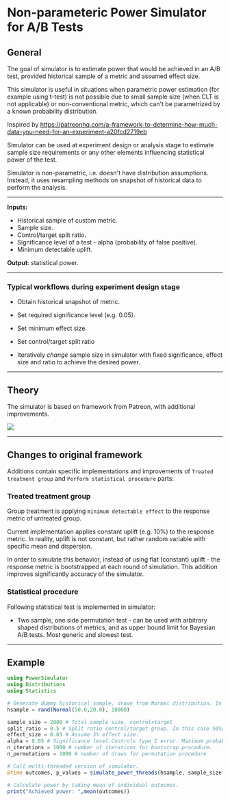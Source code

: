 # Non-parameteric Power Simulator for A/B Tests


## General

The goal of simulator is to estimate power that would be achieved in an A/B test, provided historical sample of a metric and assumed effect size.

This simulator is useful in situations when parametric power estimation (for example using t-test) is not possible due to small sample size (when CLT is not applicable) or non-conventional metric, which can't be parametrized by a known probability distribution.

Inspired by https://patreonhq.com/a-framework-to-determine-how-much-data-you-need-for-an-experiment-a20fcd2719eb

Simulator can be used at experiment design or analysis stage to estimate sample size requirements or any other elements influencing statistical power of the test.

Simulator is non-parametric, i.e. doesn't have distribution assumptions. Instead, it uses resampling methods on snapshot of historical data to perform the analysis.  

---
**Inputs:**

* Historical sample of custom metric.
* Sample size.
* Control/target split ratio.
* Significance level of a test - alpha (probability of false positive).
* Minimum detectable uplift.

**Output**: statistical power.

---
### Typical workflows during experiment design stage

  * Obtain historical snapshot of metric.

  * Set required significance level (e.g. 0.05).

  * Set minimum effect size.
  
  * Set control/target split ratio

  * Iteratively _change_ sample size in simulator with fixed significance, effect size and ratio to achieve the desired power.
 
---

## Theory


The simulator is based on framework from Patreon, with additional improvements.



<img src ='https://cdn-images-1.medium.com/max/2400/0*oNPUhlcv43vVmRFq.png'>


---
## Changes to original framework

Additions contain specific implementations and improvements of `Treated treatment group` and `Perform statistical procedure` parts:


### Treated treatment group

Group treatment is applying `minimum detectable effect` to the response metric of untreated group.

Current implementation applies constant uplift (e.g. 10%) to the response metric. In reality, uplift is not constant, but rather random variable with specific mean and dispersion. 

In order to simulate this behavior, instead of using flat (constant) uplift - the response metric is bootstrapped at each round of simulation. This addition improves significantly accuracy of the simulator.


### Statistical procedure

Following statistical test is implemented in simulator:

* Two sample, one side permutation test - can be used with arbitrary shaped distributions of metrics, and as upper bound limit for Bayesian A/B tests. Most generic and slowest test.




---
## Example


```Julia
using PowerSimulator
using Distributions
using Statistics

# Generate dummy historical sample, drawn from Normal distribution. In practice, should be replaced by snapshot of historical data.
hsample = rand(Normal(50.0,20.0), 10000)

sample_size = 2000 # Total sample size, control+target
split_ratio = 0.5 # Split ratio control/target group. In this case 50%/50%.
effect_size = 0.03 # Assume 3% effect size.
alpha = 0.05 # Significance level.Controls type I error. Maximum probability of false positive.
n_iterations = 1000 # number of iterations for bootstrap procedure.
n_permutations = 1000 # number of draws for permutation procedure

# Call multi-threaded version of simulator.
@time outcomes, p_values = simulate_power_threads(hsample, sample_size ,alpha, effect_size, split_ratio, n_iterations, n_permutations)

# Calculate power by taking mean of individual outocmes.
print("Achieved power: ",mean(outcomes))
```